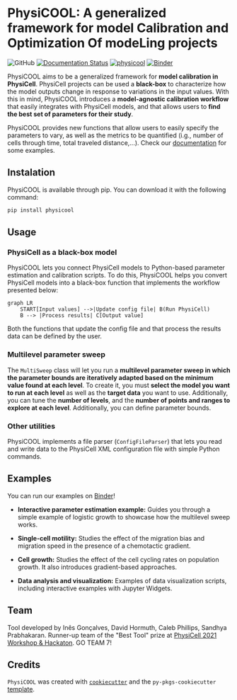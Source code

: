 # PhysiCOOL: A generalized framework for model Calibration and Optimization Of modeLing projects

![GitHub](https://img.shields.io/github/license/iggoncalves/PhysiCOOL)
[![Documentation Status](https://readthedocs.org/projects/physicool/badge/?version=latest)](https://physicool.readthedocs.io/en/latest/?badge=latest)
[![physicool](https://github.com/IGGoncalves/PhysiCOOL/actions/workflows/python-package.yml/badge.svg)](https://github.com/IGGoncalves/PhysiCOOL/actions/workflows/python-package.yml)
[![Binder](https://mybinder.org/badge_logo.svg)](https://mybinder.org/v2/gh/IGGoncalves/PhysiCOOL/HEAD?urlpath=%2Ftree%2Fexamples)

PhysiCOOL aims to be a generalized framework for **model calibration in PhysiCell**. PhysiCell projects can be used a **black-box** to characterize how the model outputs change in response to variations in the input values. With this in mind, PhysiCOOL introduces a **model-agnostic calibration workflow** that easily integrates with PhysiCell models, and that allows users to **find the best set of parameters for their study**.

PhysiCOOL provides new functions that allow users to easily specify the parameters to vary, as well as the metrics to be quantified (i.g., number of cells through time, total traveled distance,...). Check our [documentation](https://physicool.readthedocs.io) for some examples.

## Instalation

PhysiCOOL is available through pip. You can download it with the following command:

```sh
pip install physicool
```

## Usage

### PhysiCell as a black-box model

PhysiCOOL lets you connect PhysiCell models to Python-based parameter estimation and calibration scripts. To do this, PhysiCOOL helps you convert PhysiCell models into a black-box function that implements the workflow presented below:

```mermaid
graph LR
    START[Input values] -->|Update config file| B(Run PhysiCell)
    B --> |Process results| C[Output value]
```

Both the functions that update the config file and that process the results data can be defined by the user.

### Multilevel parameter sweep

The `MultiSweep` class will let you run a **multilevel parameter sweep in which the parameter bounds are iteratively adapted based on the minimum value found at each level**. To create it, you must **select the model you want to run at each level** as well as the **target data** you want to use. Additionally, you can tune the **number of levels**, and the **number of points and ranges to explore at each level**. Additionally, you can define parameter bounds.

### Other utilities

PhysiCOOL implements a file parser (`ConfigFileParser`) that lets you read and write data to the PhysiCell XML configuration file with simple Python commands.

## Examples

You can run our examples on [Binder](https://mybinder.org/v2/gh/IGGoncalves/PhysiCOOL/HEAD?urlpath=%2Ftree%2Fexamples)!

- **Interactive parameter estimation example:**
Guides you through a simple example of logistic growth to showcase how the multilevel sweep works.

- **Single-cell motility:**
Studies the effect of the migration bias and migration speed in the presence of a chemotactic gradient.

- **Cell growth:**
Studies the effect of the cell cycling rates on population growth. It also introduces gradient-based approaches.

- **Data analysis and visualization:**
Examples of data visualization scripts, including interactive examples with Jupyter Widgets.

## Team

Tool developed by Inês Gonçalves, David Hormuth, Caleb Phillips, Sandhya Prabhakaran. Runner-up team of the "Best Tool" prize at [PhysiCell 2021 Workshop & Hackaton](http://physicell.org/ws2021/#apply). GO TEAM 7!

## Credits

`PhysiCOOL` was created with [`cookiecutter`](https://cookiecutter.readthedocs.io/en/latest/) and the `py-pkgs-cookiecutter` [template](https://github.com/py-pkgs/py-pkgs-cookiecutter).

